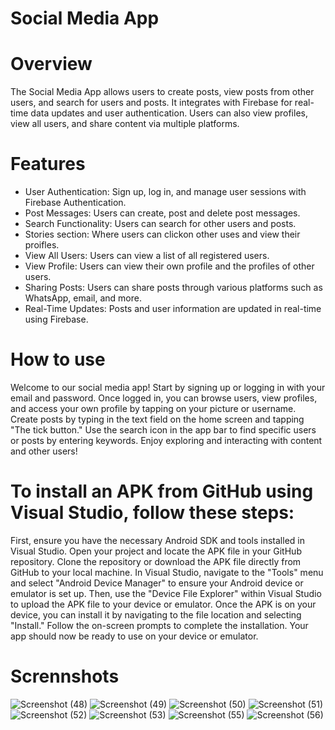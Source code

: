 # Social Media App
# Overview
The Social Media App allows users to create posts, view posts from other users, and search for users and posts. 
It integrates with Firebase for real-time data updates and user authentication. 
Users can also view profiles, view all users, and share content via multiple platforms.

# Features
- User Authentication: Sign up, log in, and manage user sessions with Firebase Authentication.
- Post Messages: Users can create, post and delete post messages.
- Search Functionality: Users can search for other users and posts.
- Stories section: Where users can clickon other uses and view their proifles.
- View All Users: Users can view a list of all registered users.
- View Profile: Users can view their own profile and the profiles of other users.
- Sharing Posts: Users can share posts through various platforms such as WhatsApp, email, and more.
- Real-Time Updates: Posts and user information are updated in real-time using Firebase.

# How to use
Welcome to our social media app! Start by signing up or logging in with your email and password. 
Once logged in, you can browse users, view profiles, and access your own profile by tapping on your picture or username. 
Create posts by typing in the text field on the home screen and tapping "The tick button." 
Use the search icon in the app bar to find specific users or posts by entering keywords. Enjoy exploring and interacting with content and other users!

# To install an APK from GitHub using Visual Studio, follow these steps:
First, ensure you have the necessary Android SDK and tools installed in Visual Studio. Open your project and locate the APK file in your GitHub repository. Clone the repository or download the APK file directly from GitHub to your local machine. In Visual Studio, navigate to the "Tools" menu and select "Android Device Manager" to ensure your Android device or emulator is set up. Then, use the "Device File Explorer" within Visual Studio to upload the APK file to your device or emulator. Once the APK is on your device, you can install it by navigating to the file location and selecting "Install." Follow the on-screen prompts to complete the installation. Your app should now be ready to use on your device or emulator.

# Scrennshots
![Screenshot (48)](https://github.com/user-attachments/assets/c834fced-c497-440b-8088-bdccf6e34f50)
![Screenshot (49)](https://github.com/user-attachments/assets/6c8c915a-cded-4a6d-9c3d-0640d43d1881)
![Screenshot (50)](https://github.com/user-attachments/assets/7c33c04c-8616-49f9-89f1-62887fd5931d)
![Screenshot (51)](https://github.com/user-attachments/assets/88f9ce75-1bf4-454e-a3e8-263a3da7ca90)
![Screenshot (52)](https://github.com/user-attachments/assets/fba9260a-1a17-4fcf-8af6-ac59dad93e5d)
![Screenshot (53)](https://github.com/user-attachments/assets/4401798e-a25a-43b6-838b-b6e854978a52)
![Screenshot (55)](https://github.com/user-attachments/assets/12353c7a-14b2-499f-9097-3597f6f9229a)
![Screenshot (56)](https://github.com/user-attachments/assets/2728fe74-b400-4944-aa7f-8639662c6898)
